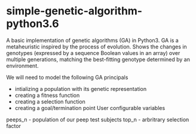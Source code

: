 # simple-genetic-algorithm-python3.6

A basic implementation of genetic algorithms (GA) in Python3. GA is a
metaheuristic inspired by the process of evolution.
Shows the changes in genotypes (expressed by a sequence Boolean values
in an array) over multiple generations,
matching the best-fitting genotype determined by an environment.

We will need to model the following GA principals
- intializing a population with its genetic representation
- creating a fitness function
- creating a selection function
- creating a goal/termination point
User configurable variables

peeps_n  -  population of our peep test subjects
top_n   -  arbritrary selection factor
